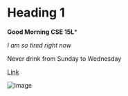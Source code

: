 # Heading 1

**Good Morning CSE 15L***

*I am so tired right now*

Never drink from Sunday to Wednesday 

[Link](https://www.youtube.com/watch?v=oxuRxtrO2Ag)

![Image](https://assets.reedpopcdn.com/elden-ring-screenshot.jpg/BROK/resize/1380%3E/format/jpg/quality/75/elden-ring-screenshot.jpg)
